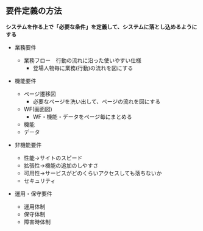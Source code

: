 ## 要件定義の方法

**システムを作る上で「必要な条件」を定義して、システムに落とし込めるようにする**

- 業務要件
  - 業務フロー　行動の流れに沿った使いやすい仕様
    - 登場人物毎に業務(行動)の流れを図にする

- 機能要件
  - ページ遷移図
    - 必要なページを洗い出して、ページの流れを図にする
  - WF(画面図)
    - WF・機能・データをページ毎にまとめる
  - 機能
  - データ

- 非機能要件
  - 性能→サイトのスピード
  - 拡張性→機能の追加のしやすさ
  - 可用性→サービスがどのくらいアクセスしても落ちないか
  - セキュリティ

- 運用・保守要件
  - 運用体制
  - 保守体制
  - 障害時体制



